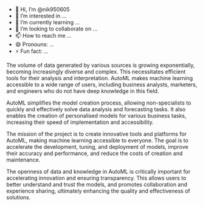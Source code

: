 - 👋 Hi, I’m @nik950605
- 👀 I’m interested in ...
- 🌱 I’m currently learning ...
- 💞️ I’m looking to collaborate on ...
- 📫 How to reach me ...
- 😄 Pronouns: ...
- ⚡ Fun fact: ...

<!---
nik950605/nik950605 is a ✨ special ✨ repository because its `README.md` (this file) appears on your GitHub profile.
You can click the Preview link to take a look at your changes.
--->
The volume of data generated by various sources is growing exponentially, becoming increasingly diverse and complex. This necessitates efficient tools for their analysis and interpretation. AutoML makes machine learning accessible to a wide range of users, including business analysts, marketers, and engineers who do not have deep knowledge in this field.

AutoML simplifies the model creation process, allowing non-specialists to quickly and effectively solve data analysis and forecasting tasks. It also enables the creation of personalised models for various business tasks, increasing their speed of implementation and accessibility.

The mission of the project is to create innovative tools and platforms for AutoML, making machine learning accessible to everyone. The goal is to accelerate the development, tuning, and deployment of models, improve their accuracy and performance, and reduce the costs of creation and maintenance.

The openness of data and knowledge in AutoML is critically important for accelerating innovation and ensuring transparency. This allows users to better understand and trust the models, and promotes collaboration and experience sharing, ultimately enhancing the quality and effectiveness of solutions.
